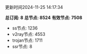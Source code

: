 更新时间2024-11-25 14:17:34

**总订阅: 8**
**总节点: 8524**
**有效节点: 7508**
- ss节点: 1236
- v2ray节点: 4553
- trojan节点: 1711
- ssr节点: 8
